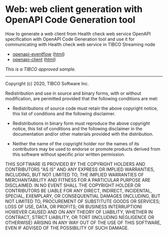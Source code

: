 # Web: web client generation with OpenAPI Code Generation tool

How to generate a web client from Health check web service OpenAPI specification with OpenAPI Code Generation tool
and use it for communicating with Health check web service in TIBCO Streaming node

* [openapi-eventflow](openapi-eventflow/src/site/markdown/index.md) ([html](https://github.com/TIBCOSoftware/tibco-streaming-samples/tree/master/web/openapi/openapi-eventflow))
* [openapi-client](openapi-client/src/site/markdown/index.md) ([html](https://github.com/TIBCOSoftware/tibco-streaming-samples/tree/master/web/openapi/openapi-client))

_This is a TIBCO approved sample._

---
Copyright (c) 2020, TIBCO Software Inc.

Redistribution and use in source and binary forms, with or without
modification, are permitted provided that the following conditions are met:

* Redistributions of source code must retain the above copyright notice, this
  list of conditions and the following disclaimer.

* Redistributions in binary form must reproduce the above copyright notice,
  this list of conditions and the following disclaimer in the documentation
  and/or other materials provided with the distribution.

* Neither the name of the copyright holder nor the names of its
  contributors may be used to endorse or promote products derived from
  this software without specific prior written permission.

THIS SOFTWARE IS PROVIDED BY THE COPYRIGHT HOLDERS AND CONTRIBUTORS "AS IS"
AND ANY EXPRESS OR IMPLIED WARRANTIES, INCLUDING, BUT NOT LIMITED TO, THE
IMPLIED WARRANTIES OF MERCHANTABILITY AND FITNESS FOR A PARTICULAR PURPOSE ARE
DISCLAIMED. IN NO EVENT SHALL THE COPYRIGHT HOLDER OR CONTRIBUTORS BE LIABLE
FOR ANY DIRECT, INDIRECT, INCIDENTAL, SPECIAL, EXEMPLARY, OR CONSEQUENTIAL
DAMAGES (INCLUDING, BUT NOT LIMITED TO, PROCUREMENT OF SUBSTITUTE GOODS OR
SERVICES; LOSS OF USE, DATA, OR PROFITS; OR BUSINESS INTERRUPTION) HOWEVER
CAUSED AND ON ANY THEORY OF LIABILITY, WHETHER IN CONTRACT, STRICT LIABILITY,
OR TORT (INCLUDING NEGLIGENCE OR OTHERWISE) ARISING IN ANY WAY OUT OF THE USE
OF THIS SOFTWARE, EVEN IF ADVISED OF THE POSSIBILITY OF SUCH DAMAGE.
